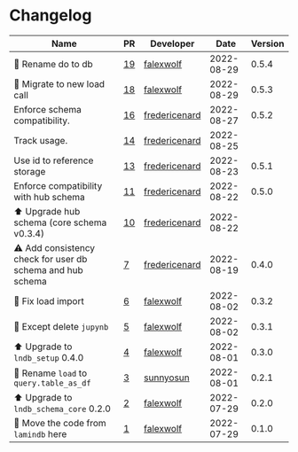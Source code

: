 # Changelog

<!-- prettier-ignore -->
Name | PR | Developer | Date | Version
--- | --- | --- | --- | ---
🚚 Rename do to db | [19](https://github.com/laminlabs/lndb-hub/pull/19) | [falexwolf](https://github.com/falexwolf) | 2022-08-29 | 0.5.4
🚚 Migrate to new load call | [18](https://github.com/laminlabs/lndb-hub/pull/18) | [falexwolf](https://github.com/falexwolf) | 2022-08-29 | 0.5.3
Enforce schema compatibility. | [16](https://github.com/laminlabs/lndb-hub/pull/16) | [fredericenard](https://github.com/fredericenard) | 2022-08-27 | 0.5.2
Track usage. | [14](https://github.com/laminlabs/lndb-hub/pull/14) | [fredericenard](https://github.com/fredericenard) | 2022-08-25 |
Use id to reference storage | [13](https://github.com/laminlabs/lndb-hub/pull/13) | [fredericenard](https://github.com/fredericenard) | 2022-08-23 | 0.5.1
Enforce compatibility with hub schema | [11](https://github.com/laminlabs/lndb-hub/pull/11) | [fredericenard](https://github.com/fredericenard) | 2022-08-22 | 0.5.0
⬆️ Upgrade hub schema (core schema v0.3.4) | [10](https://github.com/laminlabs/lndb-hub/pull/10) | [fredericenard](https://github.com/fredericenard) | 2022-08-22 |
⚠️ Add consistency check for user db schema and hub schema | [7](https://github.com/laminlabs/lndb-hub/pull/7) | [fredericenard](https://github.com/fredericenard) | 2022-08-19 | 0.4.0
🐛 Fix load import | [6](https://github.com/laminlabs/lndb-hub/pull/6) | [falexwolf](https://github.com/falexwolf) | 2022-08-02 | 0.3.2
🐛 Except delete `jupynb` | [5](https://github.com/laminlabs/lndb-hub/pull/5) | [falexwolf](https://github.com/falexwolf) | 2022-08-02 | 0.3.1
⬆️ Upgrade to `lndb_setup` 0.4.0 | [4](https://github.com/laminlabs/lndb-hub/pull/4) | [falexwolf](https://github.com/falexwolf) | 2022-08-01 | 0.3.0
🚚 Rename `load` to `query.table_as_df` | [3](https://github.com/laminlabs/lndb-hub/pull/3) | [sunnyosun](https://github.com/sunnyosun) | 2022-08-01 | 0.2.1
⬆️ Upgrade to `lndb_schema_core` 0.2.0 | [2](https://github.com/laminlabs/lndb-hub/pull/2) | [falexwolf](https://github.com/falexwolf) | 2022-07-29 | 0.2.0
🚚 Move the code from `lamindb` here | [1](https://github.com/laminlabs/lndb-hub/pull/1) | [falexwolf](https://github.com/falexwolf) | 2022-07-29 | 0.1.0
